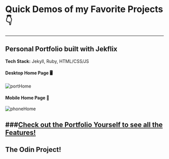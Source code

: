 # Quick Demos of my Favorite Projects 👇  
---
## Personal Portfolio built with Jekflix

**Tech Stack:** Jekyll, Ruby, HTML/CSS/JS

#### Desktop Home Page 🖥️
![portHome](https://github.com/user-attachments/assets/88ea50c5-4c50-40a1-bb07-e0c1b185c832)

#### **Mobile Home Page** 📱
![phoneHome](https://github.com/user-attachments/assets/cfc1d27c-ee45-42ae-af20-37b399717a20)

###[Check out the Portfolio Yourself to see all the Features!](https://sharpeimq.github.io/Personal-Portfolio/)
---
## **The Odin Project!**
